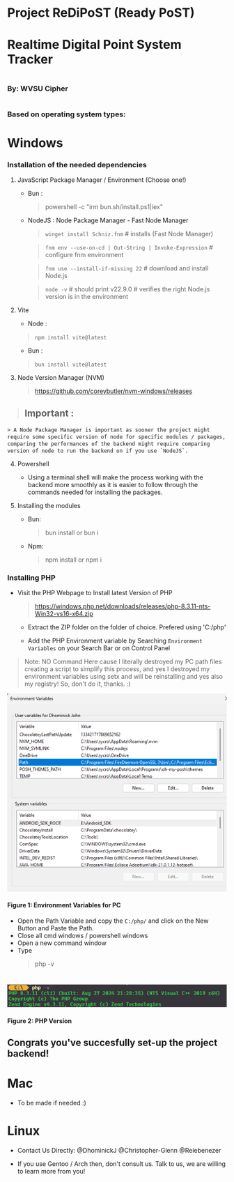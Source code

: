 
# Project ReDiPoST (Ready PoST)
# Realtime Digital Point System Tracker
#
### By: WVSU Cipher 
#

### Based on operating system types: 

# Windows
### Installation of the needed dependencies
1. JavaScript Package Manager / Environment (Choose one!)
    - Bun : 
        > powershell -c "irm bun.sh/install.ps1|iex"
    - NodeJS : Node Package Manager - Fast Node Manager
        > `winget install Schniz.fnm` # installs (Fast Node Manager)

        > `fnm env --use-on-cd | Out-String | Invoke-Expression` # configure fnm environment

        > `fnm use --install-if-missing 22` # download and install Node.js

        > `node -v` # should print v22.9.0 # verifies the right Node.js version is in the environment
2. Vite
    - Node : 
    > `npm install vite@latest`
    - Bun  : 
    > `bun install vite@latest`

3. Node Version Manager (NVM) 
    > https://github.com/coreybutler/nvm-windows/releases 
        
> ## Important : 
    > A Node Package Manager is important as sooner the project might require some specific version of node for specific modules / packages, comparing the performances of the backend might require comparing version of node to run the backend on if you use `NodeJS`.

4. Powershell
    - Using a terminal shell will make the process working with the backend more smoothly as it is easier to follow through the commands needed for installing the packages.

5. Installing the modules 
    - Bun: 
        > bun install or bun i
    - Npm: 
        > npm install or npm i 

### Installing PHP
- Visit the PHP Webpage to Install latest Version of PHP
    > https://windows.php.net/downloads/releases/php-8.3.11-nts-Win32-vs16-x64.zip

    - Extract the ZIP folder on the folder of choice. Prefered using 'C:/php'

    - Add the PHP Environment variable by Searching `Environment Variables` on your Search Bar or on Control Panel 
> Note: NO Command Here cause I literally destroyed my PC path files creating a script to simplify this process, and yes I destroyed my environment variables using setx and will be reinstalling and yes also my registry! So, don't do it, thanks. :)

![environment.png](./documentation/img/environment.png)
#### Figure 1: Environment Variables for PC 

- Open the Path Variable and copy the `C:/php/` and click on the New Button and Paste the Path. 
- Close all cmd windows / powershell windows
- Open a new command window
- Type 
    > php -v 
#
![php.png](./documentation/img/php.png)
#### Figure 2: PHP Version

## Congrats you've succesfully set-up the project backend! 

# Mac

- To be made if needed :)

# Linux 

- Contact Us Directly: @DhominickJ @Christopher-Glenn @Reiebenezer 

- If you use Gentoo / Arch then, don't consult us. Talk to us, we are willing to learn more from you!
